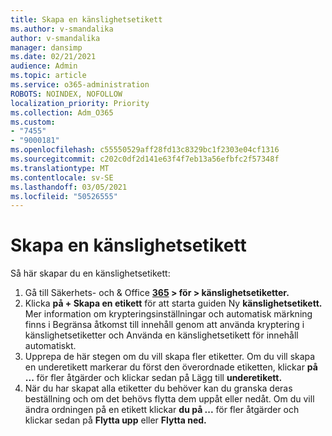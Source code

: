 ```yaml
---
title: Skapa en känslighetsetikett
ms.author: v-smandalika
author: v-smandalika
manager: dansimp
ms.date: 02/21/2021
audience: Admin
ms.topic: article
ms.service: o365-administration
ROBOTS: NOINDEX, NOFOLLOW
localization_priority: Priority
ms.collection: Adm_O365
ms.custom:
- "7455"
- "9000181"
ms.openlocfilehash: c55550529aff28fd13c8329bc1f2303e04cf1316
ms.sourcegitcommit: c202c0df2d141e63f4f7eb13a56efbfc2f57348f
ms.translationtype: MT
ms.contentlocale: sv-SE
ms.lasthandoff: 03/05/2021
ms.locfileid: "50526555"
---
```

# <a name="create-a-sensitivity-label"></a>Skapa en känslighetsetikett

Så här skapar du en känslighetsetikett:

1. Gå till Säkerhets- och & Office **[365](https://sip.protection.office.com/) > för > känslighetsetiketter.**
2. Klicka **på + Skapa en etikett** för att starta guiden Ny **känslighetsetikett.** Mer information om krypteringsinställningar och [](https://docs.microsoft.com/microsoft-365/compliance/encryption-sensitivity-labels) automatisk märkning finns i Begränsa åtkomst [](https://docs.microsoft.com/microsoft-365/compliance/apply-sensitivity-label-automatically)till innehåll genom att använda kryptering i känslighetsetiketter och Använda en känslighetsetikett för innehåll automatiskt.
3. Upprepa de här stegen om du vill skapa fler etiketter. Om du vill skapa en underetikett markerar du först den överordnade etiketten, klickar **på ...** för fler åtgärder och klickar sedan på Lägg till **underetikett.**
4. När du har skapat alla etiketter du behöver kan du granska deras beställning och om det behövs flytta dem uppåt eller nedåt. Om du vill ändra ordningen på en etikett klickar **du på ...** för fler åtgärder och klickar sedan på **Flytta upp** eller **Flytta ned.** 
